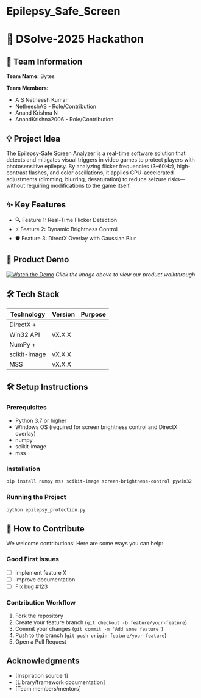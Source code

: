 # Epilepsy_Safe_Screen
# 🚀 DSolve-2025 Hackathon

## 👥 Team Information
**Team Name:** Bytes

**Team Members:**
- A S Netheesh Kumar
- NetheeshAS - Role/Contribution
- Anand Krishna N
- AnandKrishna2006 - Role/Contribution

## 💡 Project Idea
The Epilepsy-Safe Screen Analyzer is a real-time software solution that detects and mitigates visual triggers in video games to protect players with photosensitive epilepsy. By analyzing flicker frequencies (3–60Hz), high-contrast flashes, and color oscillations, it applies GPU-accelerated adjustments (dimming, blurring, desaturation) to reduce seizure risks—without requiring modifications to the game itself.
## ✨ Key Features
- 🔍 Feature 1:  Real-Time Flicker Detection
- ⚡ Feature 2: Dynamic Brightness Control 
- 🛡️ Feature 3: DirectX Overlay with Gaussian Blur

## 🎥 Product Demo
[![Watch the Demo](https://via.placeholder.com/300x200?text=Click+for+Demo+Video)](https://youtube.com/link-to-video)
*Click the image above to view our product walkthrough*

## 🛠️ Tech Stack
| Technology | Version | Purpose |
|------------|---------|---------|
| DirectX +  |         |         |
| Win32 API  | vX.X.X  |         |
| NumPy +    |         |         |
|scikit-image| vX.X.X  |         |
|  MSS       | vX.X.X  |         |

## 🛠️ Setup Instructions

### Prerequisites
- Python 3.7 or higher
- Windows OS (required for screen brightness control and DirectX overlay)
- numpy
- scikit-image
- mss

### Installation
```bash
pip install numpy mss scikit-image screen-brightness-control pywin32
```

### Running the Project
```bash
python epilepsy_protection.py
```

## 🤝 How to Contribute
We welcome contributions! Here are some ways you can help:

### Good First Issues
- [ ] Implement feature X
- [ ] Improve documentation
- [ ] Fix bug #123

### Contribution Workflow
1. Fork the repository
2. Create your feature branch (`git checkout -b feature/your-feature`)
3. Commit your changes (`git commit -m 'Add some feature'`)
4. Push to the branch (`git push origin feature/your-feature`)
5. Open a Pull Request


## Acknowledgments
- [Inspiration source 1]
- [Library/framework documentation]
- [Team members/mentors]
